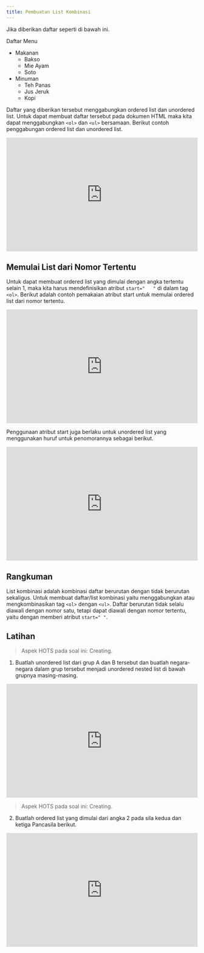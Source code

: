 ```yaml
---
title: Pembuatan List Kombinasi
---
```


Jika diberikan daftar seperti di bawah ini.

Daftar Menu

- Makanan
    - Bakso
    - Mie Ayam
    - Soto
- Minuman
    - Teh Panas
    - Jus Jeruk
    - Kopi

Daftar yang diberikan tersebut menggabungkan ordered list dan unordered list. Untuk dapat membuat daftar tersebut pada dokumen HTML maka kita dapat menggabungkan `<ol>` dan `<ul>` bersamaan. Berikut contoh penggabungan ordered list dan unordered list.

<iframe height="300" width="100%" scrolling="no" title="kombinasi::contoh1" src="https://codepen.io/risesia/embed/jOKwmJp?default-tab=html%2Cresult" frameborder="no" loading="lazy" allowtransparency="true" allowfullscreen="true">
  See the Pen <a href="https://codepen.io/risesia/pen/jOKwmJp">
  kombinasi::contoh1</a> by Rizky (<a href="https://codepen.io/risesia">@risesia</a>)
  on <a href="https://codepen.io">CodePen</a>.
</iframe>

## Memulai List dari Nomor Tertentu

Untuk dapat membuat ordered list yang dimulai dengan angka tertentu selain 1, maka kita harus mendefinisikan atribut `start="   "` di dalam tag `<ol>`. Berikut adalah contoh pemakaian atribut start untuk memulai ordered list dari nomor tertentu.

<iframe height="300" width="100%" scrolling="no" title="kombinasi::contoh2" src="https://codepen.io/risesia/embed/oNywWOb?default-tab=html%2Cresult" frameborder="no" loading="lazy" allowtransparency="true" allowfullscreen="true">
  See the Pen <a href="https://codepen.io/risesia/pen/oNywWOb">
  kombinasi::contoh2</a> by Rizky (<a href="https://codepen.io/risesia">@risesia</a>)
  on <a href="https://codepen.io">CodePen</a>.
</iframe>

Penggunaan atribut start juga berlaku untuk unordered list yang menggunakan huruf untuk penomorannya sebagai berikut.

<iframe height="300" width="100%" scrolling="no" title="kombinasi::contoh3" src="https://codepen.io/risesia/embed/KKeqmYx?default-tab=html%2Cresult" frameborder="no" loading="lazy" allowtransparency="true" allowfullscreen="true">
  See the Pen <a href="https://codepen.io/risesia/pen/KKeqmYx">
  kombinasi::contoh3</a> by Rizky (<a href="https://codepen.io/risesia">@risesia</a>)
  on <a href="https://codepen.io">CodePen</a>.
</iframe>

## Rangkuman

List kombinasi adalah kombinasi daftar berurutan dengan tidak berurutan sekaligus. Untuk membuat daftar/list kombinasi yaitu menggabungkan atau mengkombinasikan tag `<ol>` dengan `<ul>`. Daftar berurutan tidak selalu diawali dengan nomor satu, tetapi dapat diawali dengan nomor tertentu, yaitu dengan memberi atribut `start=" "`.

## Latihan

> Aspek HOTS pada soal ini: Creating.

1. Buatlah unordered list dari grup A dan B tersebut dan buatlah negara-negara dalam grup tersebut menjadi unordered nested list di bawah grupnya masing-masing.

<iframe height="300" width="100%" scrolling="no" title="Latihan 5.1" src="https://codepen.io/risesia/embed/PoajbRp?default-tab=html%2Cresult&editable=true" frameborder="no" loading="lazy" allowtransparency="true" allowfullscreen="true">
  See the Pen <a href="https://codepen.io/risesia/pen/PoajbRp">
  Latihan 5.1</a> by Rizky (<a href="https://codepen.io/risesia">@risesia</a>)
  on <a href="https://codepen.io">CodePen</a>.
</iframe>

> Aspek HOTS pada soal ini: Creating.

2. Buatlah ordered list yang dimulai dari angka 2 pada sila kedua dan ketiga Pancasila berikut.

<iframe height="300" width="100%" scrolling="no" title="Latihan 5.2" src="https://codepen.io/risesia/embed/wvXeoXr?default-tab=html%2Cresult&editable=true" frameborder="no" loading="lazy" allowtransparency="true" allowfullscreen="true">
  See the Pen <a href="https://codepen.io/risesia/pen/wvXeoXr">
  Latihan 5.2</a> by Rizky (<a href="https://codepen.io/risesia">@risesia</a>)
  on <a href="https://codepen.io">CodePen</a>.
</iframe>